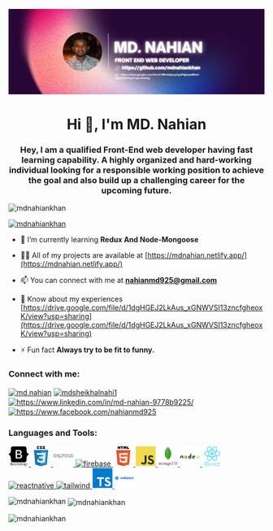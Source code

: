 ![logo](https://github.com/mdnahiankhan/mdnahiankhan/blob/main/Nahian%20Cover-pics%20for%20github.png)
<h1 align="center">Hi 👋, I'm MD. Nahian</h1>
<h3 align="center">Hey, I am a qualified Front-End web developer having fast learning capability. A highly organized and hard-working individual looking for a responsible working position to achieve the goal and also build up a challenging career for the upcoming future.</h3>

<p align="left"> <img src="https://komarev.com/ghpvc/?username=mdnahiankhan&label=Profile%20views&color=0e75b6&style=flat" alt="mdnahiankhan" /> </p>

<p align="left"> <a href="https://github.com/ryo-ma/github-profile-trophy"><img src="https://github-profile-trophy.vercel.app/?username=mdnahiankhan" alt="mdnahiankhan" /></a> </p>

- 🌱 I’m currently learning **Redux And Node-Mongoose**

- 👨‍💻 All of my projects are available at [https://mdnahian.netlify.app/](https://mdnahian.netlify.app/)

- 📫 You can connect with me at **nahianmd925@gmail.com**

- 📄 Know about my experiences [https://drive.google.com/file/d/1dgHGEJ2LkAus_xGNWVSI13zncfgheoxK/view?usp=sharing](https://drive.google.com/file/d/1dgHGEJ2LkAus_xGNWVSI13zncfgheoxK/view?usp=sharing)

- ⚡ Fun fact **Always try to be fit to funny.**

<h3 align="left">Connect with me:</h3>
<p align="left">
<a href="https://dev.to/md.nahian" target="blank"><img align="center" src="https://raw.githubusercontent.com/rahuldkjain/github-profile-readme-generator/master/src/images/icons/Social/devto.svg" alt="md.nahian" height="30" width="40" /></a>
<a href="https://twitter.com/mdsheikhalnahi1" target="blank"><img align="center" src="https://raw.githubusercontent.com/rahuldkjain/github-profile-readme-generator/master/src/images/icons/Social/twitter.svg" alt="mdsheikhalnahi1" height="30" width="40" /></a>
<a href="https://www.linkedin.com/in/md-nahian-9778b9225/" target="blank"><img align="center" src="https://raw.githubusercontent.com/rahuldkjain/github-profile-readme-generator/master/src/images/icons/Social/linked-in-alt.svg" alt="https://www.linkedin.com/in/md-nahian-9778b9225/" height="30" width="40" /></a>
<a href="https://www.facebook.com/nahianmd925" target="blank"><img align="center" src="https://raw.githubusercontent.com/rahuldkjain/github-profile-readme-generator/master/src/images/icons/Social/facebook.svg" alt="https://www.facebook.com/nahianmd925" height="30" width="40" /></a>
</p>

<h3 align="left">Languages and Tools:</h3>
<p align="left"> <a href="https://getbootstrap.com" target="_blank" rel="noreferrer"> <img src="https://raw.githubusercontent.com/devicons/devicon/master/icons/bootstrap/bootstrap-plain-wordmark.svg" alt="bootstrap" width="40" height="40"/> </a> <a href="https://www.w3schools.com/css/" target="_blank" rel="noreferrer"> <img src="https://raw.githubusercontent.com/devicons/devicon/master/icons/css3/css3-original-wordmark.svg" alt="css3" width="40" height="40"/> </a> <a href="https://expressjs.com" target="_blank" rel="noreferrer"> <img src="https://raw.githubusercontent.com/devicons/devicon/master/icons/express/express-original-wordmark.svg" alt="express" width="40" height="40"/> </a> <a href="https://firebase.google.com/" target="_blank" rel="noreferrer"> <img src="https://www.vectorlogo.zone/logos/firebase/firebase-icon.svg" alt="firebase" width="40" height="40"/> </a> <a href="https://www.w3.org/html/" target="_blank" rel="noreferrer"> <img src="https://raw.githubusercontent.com/devicons/devicon/master/icons/html5/html5-original-wordmark.svg" alt="html5" width="40" height="40"/> </a> <a href="https://developer.mozilla.org/en-US/docs/Web/JavaScript" target="_blank" rel="noreferrer"> <img src="https://raw.githubusercontent.com/devicons/devicon/master/icons/javascript/javascript-original.svg" alt="javascript" width="40" height="40"/> </a> <a href="https://www.mongodb.com/" target="_blank" rel="noreferrer"> <img src="https://raw.githubusercontent.com/devicons/devicon/master/icons/mongodb/mongodb-original-wordmark.svg" alt="mongodb" width="40" height="40"/> </a> <a href="https://nodejs.org" target="_blank" rel="noreferrer"> <img src="https://raw.githubusercontent.com/devicons/devicon/master/icons/nodejs/nodejs-original-wordmark.svg" alt="nodejs" width="40" height="40"/> </a> <a href="https://reactjs.org/" target="_blank" rel="noreferrer"> <img src="https://raw.githubusercontent.com/devicons/devicon/master/icons/react/react-original-wordmark.svg" alt="react" width="40" height="40"/> </a> <a href="https://reactnative.dev/" target="_blank" rel="noreferrer"> <img src="https://reactnative.dev/img/header_logo.svg" alt="reactnative" width="40" height="40"/> </a> <a href="https://tailwindcss.com/" target="_blank" rel="noreferrer"> <img src="https://www.vectorlogo.zone/logos/tailwindcss/tailwindcss-icon.svg" alt="tailwind" width="40" height="40"/> </a> <a href="https://www.typescriptlang.org/" target="_blank" rel="noreferrer"> <img src="https://raw.githubusercontent.com/devicons/devicon/master/icons/typescript/typescript-original.svg" alt="typescript" width="40" height="40"/> </a> <a href="https://webpack.js.org" target="_blank" rel="noreferrer"> <img src="https://raw.githubusercontent.com/devicons/devicon/d00d0969292a6569d45b06d3f350f463a0107b0d/icons/webpack/webpack-original-wordmark.svg" alt="webpack" width="40" height="40"/> </a> </p>

<p><img align="left" src="https://github-readme-stats.vercel.app/api/top-langs?username=mdnahiankhan&show_icons=true&locale=en&layout=compact" alt="mdnahiankhan" /></p>

<p>&nbsp;<img align="center" src="https://github-readme-stats.vercel.app/api?username=mdnahiankhan&show_icons=true&locale=en" alt="mdnahiankhan" /></p>

<p><img align="center" src="https://github-readme-streak-stats.herokuapp.com/?user=mdnahiankhan&" alt="mdnahiankhan" /></p>



